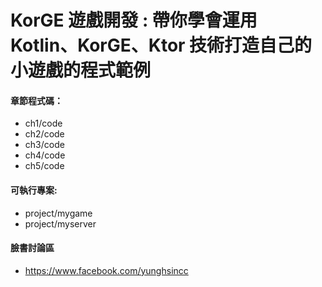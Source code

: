# KorGE 遊戲開發 : 帶你學會運用 Kotlin、KorGE、Ktor 技術打造自己的小遊戲的程式範例

#### 章節程式碼： 
* ch1/code
* ch2/code
* ch3/code
* ch4/code
* ch5/code

#### 可執行專案: 
* project/mygame
* project/myserver


#### 臉書討論區
* https://www.facebook.com/yunghsincc





